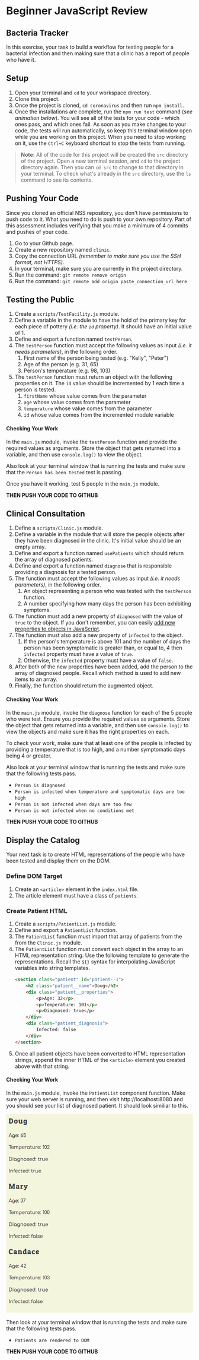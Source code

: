 # Beginner JavaScript Review

## Bacteria Tracker

In this exercise, your task to build a workflow for testing people for a bacterial infection and then making sure that a clinic has a report of people who have it.

## Setup

1. Open your terminal and `cd` to your workspace directory.
1. Clone this project.
1. Once the project is cloned, `cd coronavirus` and then run `npm install`.
1. Once the installations are complete, run the `npm run test` command (_see animation below_). You will see all of the tests for your code - which ones pass, and which ones fail. As soon as you make changes to your code, the tests will run automatically, so keep this terminal window open while you are working on this project. When you need to stop working on it, use the `Ctrl+C` keyboard shortcut to stop the tests from running.


> **Note:** All of the code for this project will be created the `src` directory of the project. Open a new terminal session, and `cd` to the project directory again. Then you can `cd src` to change to that directory in your terminal. To check what's already in the `src` directory, use the `ls` command to see its contents.

## Pushing Your Code

Since you cloned an official NSS repository, you don't have permissions to push code to it. What you need to do is push to your own repository. Part of this assessment includes verifying that you make a minimum of 4 commits and pushes of your code.

1. Go to your Github page.
1. Create a new repository named `clinic`.
1. Copy the connection URL _(remember to make sure you use the SSH format, not HTTPS)_.
1. In your terminal, make sure you are currently in the project directory.
1. Run the command: `git remote remove origin`
1. Run the command: `git remote add origin paste_connection_url_here`


## Testing the Public

1. Create a `scripts/TestFacility.js` module.
1. Define a variable in the module to have the hold of the primary key for each piece of pottery _(i.e. the `id` property)_. It should have an initial value of 1.
1. Define and export a function named `testPerson`.
1. The `testPerson` function must accept the following values as input _(i.e. it needs parameters)_, in the following order.
    1. First name of the person being tested (e.g. "Kelly", "Peter")
    1. Age of the person (e.g. 31, 65)
    1. Person's temperature (e.g. 98, 103)
1. The `testPerson` function must return an object with the following properties on it. The `id` value should be incremented by 1 each time a person is tested.
    1. `firstName` whose value comes from the parameter
    1. `age` whose value comes from the parameter
    1. `temperature` whose value comes from the parameter
    1. `id` whose value comes from the incremented module variable

#### Checking Your Work

In the `main.js` module, invoke the `testPerson` function and provide the required values as arguments. Store the object that gets returned into a variable, and then use `console.log()` to view the object.

Also look at your terminal window that is running the tests and make sure that the `Person has been tested` test is passing.

Once you have it working, test 5 people in the `main.js` module.

**THEN PUSH YOUR CODE TO GITHUB**

## Clinical Consultation

1. Define a `scripts/Clinic.js` module.
1. Define a variable in the module that will store the people objects after they have been diagnosed in the clinic. It's initial value should be an empty array.
1. Define and export a function named `usePatients` which should return the array of diagnosed patients.
1. Define and export a function named `diagnose` that is responsible providing a diagnosis for a tested person.
1. The function must accept the following values as input _(i.e. it needs parameters)_, in the following order.
    1. An object representing a person who was tested with the `testPerson` function.
    1. A number specifying how many days the person has been exhibiting symptoms.
1. The function must add a new property of `diagnosed` with the value of `true` to the object. If you don't remember, you can easily [add new properties to objects in JavaScript](https://www.dyn-web.com/tutorials/object-literal/properties.php).
1. The function must also add a new property of `infected` to the object.
    1. If the person's temperature is above 101 and the number of days the person has been symptomatic is greater than, or equal to, 4 then `infected` property must have a value of `true`.
    1. Otherwise, the `infected` property must have a value of `false`.
1. After both of the new properties have been added, add the person to the array of diagnosed people. Recall which method is used to add new items to an array.
1. Finally, the function should return the augmented object.

#### Checking Your Work

In the `main.js` module, invoke the `diagnose` function for each of the 5 people who were test. Ensure you provide the required values as arguments. Store the object that gets returned into a variable, and then use `console.log()` to view the objects and make sure it has the right properties on each.

To check your work, make sure that at least one of the people is infected by providing a temperature that is too high, and a number symptomatic days being 4 or greater.

Also look at your terminal window that is running the tests and make sure that the following tests pass.

* `Person is diagnosed`
* `Person is infected when temperature and symptomatic days are too high`
* `Person is not infected when days are too few`
* `Person is not infected when no conditions met`

**THEN PUSH YOUR CODE TO GITHUB**

## Display the Catalog

Your next task is to create HTML representations of the people who have been tested and display them on the DOM.

### Define DOM Target

1. Create an `<article>` element in the `index.html` file.
1. The article element must have a class of `patients`.

### Create Patient HTML

1. Create a `scripts/PatientList.js` module.
1. Define and export a `PatientList` function.
1. The `PatientList` function must import that array of patients from the from the `Clinic.js` module.
1. The `PatientList` function must convert each object in the array to an HTML representation string. Use the following template to generate the representations. Recall the `${}` syntax for interpolating JavaScript variables into string templates.
    ```html
    <section class="patient" id="patient--1">
        <h2 class="patient__name">Doug</h2>
        <div class="patient__properties">
            <p>Age: 32</p>
            <p>Temperature: 101</p>
            <p>Diagnosed: true</p>
        </div>
        <div class="patient_diagnosis">
            Infected: false
        </div>
    </section>
    ```
1. Once all patient objects have been converted to HTML representation strings, append the inner HTML of the `<article>` element you created above with that string.

#### Checking Your Work

In the `main.js` module, invoke the `PatientList` component function. Make sure your web server is running, and then visit http://localhost:8080 and you should see your list of diagnosed patient. It should look similiar to this.

![](./coronavirus-patients.png)

Then look at your terminal window that is running the tests and make sure that the following tests pass.

* `Patients are rendered to DOM`

**THEN PUSH YOUR CODE TO GITHUB**

